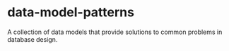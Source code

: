 # data-model-patterns
A collection of data models that provide solutions to common problems in database design.
